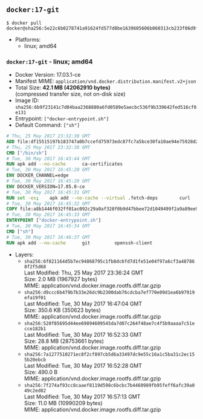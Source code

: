 ## `docker:17-git`

```console
$ docker pull docker@sha256:5e22c6b0278741a91624fd577d0be1639605606b060313cb233f06d9f959d2b6
```

-	Platforms:
	-	linux; amd64

### `docker:17-git` - linux; amd64

-	Docker Version: 17.03.1-ce
-	Manifest MIME: `application/vnd.docker.distribution.manifest.v2+json`
-	Total Size: **42.1 MB (42062910 bytes)**  
	(compressed transfer size, not on-disk size)
-	Image ID: `sha256:6b9f23141c7d04baa2368880a6fd0589e5aecbc536f9b339642fed516cf0e131`
-	Entrypoint: `["docker-entrypoint.sh"]`
-	Default Command: `["sh"]`

```dockerfile
# Thu, 25 May 2017 23:32:38 GMT
ADD file:df15515197b183747a0b7ccefd75973edc87fc7a5bce30fa10ae94e75928d25c in / 
# Thu, 25 May 2017 23:32:38 GMT
CMD ["/bin/sh"]
# Tue, 30 May 2017 16:43:44 GMT
RUN apk add --no-cache 		ca-certificates
# Tue, 30 May 2017 16:45:20 GMT
ENV DOCKER_CHANNEL=edge
# Tue, 30 May 2017 16:45:20 GMT
ENV DOCKER_VERSION=17.05.0-ce
# Tue, 30 May 2017 16:45:31 GMT
RUN set -ex; 	apk add --no-cache --virtual .fetch-deps 		curl 		tar 	; 	curl -fL -o docker.tgz "https://download.docker.com/linux/static/${DOCKER_CHANNEL}/x86_64/docker-${DOCKER_VERSION}.tgz"; 	tar --extract 		--file docker.tgz 		--strip-components 1 		--directory /usr/local/bin/ 	; 	rm docker.tgz; 	apk del .fetch-deps; 	dockerd -v; 	docker -v
# Tue, 30 May 2017 16:45:32 GMT
COPY file:a8b1446f032ff01ac092c29a0af328f0b9d47bbee72d1049499f2a9a89ee988a in /usr/local/bin/ 
# Tue, 30 May 2017 16:45:33 GMT
ENTRYPOINT ["docker-entrypoint.sh"]
# Tue, 30 May 2017 16:45:34 GMT
CMD ["sh"]
# Tue, 30 May 2017 16:46:37 GMT
RUN apk add --no-cache 		git 		openssh-client
```

-	Layers:
	-	`sha256:6f821164d5b7ec94868795c1fb8dc6fd7d1fe51e04f97a6cf3a487868f2f5d68`  
		Last Modified: Thu, 25 May 2017 23:36:24 GMT  
		Size: 2.0 MB (1967927 bytes)  
		MIME: application/vnd.docker.image.rootfs.diff.tar.gzip
	-	`sha256:d9ccc6b479b7b33e26dc9b2300dab76cdcba7ef770e09d1ea6b97919efa19f01`  
		Last Modified: Tue, 30 May 2017 16:47:04 GMT  
		Size: 350.6 KB (350623 bytes)  
		MIME: application/vnd.docker.image.rootfs.diff.tar.gzip
	-	`sha256:520f85695d44ee69894609545da7d07c264f48ae7c4f5b9aaaa7c51ecce182b1`  
		Last Modified: Tue, 30 May 2017 16:52:33 GMT  
		Size: 28.8 MB (28753661 bytes)  
		MIME: application/vnd.docker.image.rootfs.diff.tar.gzip
	-	`sha256:7a1277510271ec8f2cf897cb5d6a33497dc9e55c16a1c5ba31c2ec155b20ebcb`  
		Last Modified: Tue, 30 May 2017 16:52:28 GMT  
		Size: 490.0 B  
		MIME: application/vnd.docker.image.rootfs.diff.tar.gzip
	-	`sha256:7f274af93cc8caaef8119d598c6bcbc7b4460989fb95feff6afc39a049c2ed82`  
		Last Modified: Tue, 30 May 2017 16:57:13 GMT  
		Size: 11.0 MB (10990209 bytes)  
		MIME: application/vnd.docker.image.rootfs.diff.tar.gzip
